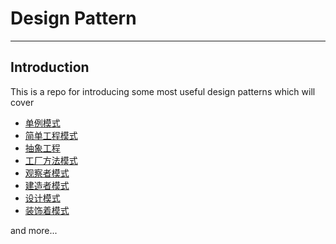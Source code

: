 # Design Pattern
---

## Introduction 
This is a repo for introducing some most useful design patterns which will cover
* [单例模式](单例模式.md)
* [简单工程模式](简单工程模式.md)
* [抽象工程](抽象工程.md)
* [工厂方法模式](工厂方法模式.md)
* [观察者模式](观察者模式.md)
* [建造者模式](建造者模式.md)
* [设计模式](设计模式.md)
* [装饰着模式](装饰着模式.md)

and more...